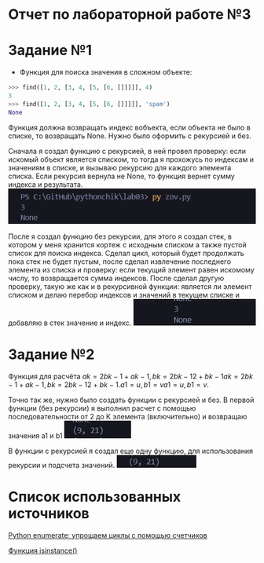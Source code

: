 # Отчет по лабораторной работе №3
# Задание №1
- Функция для поиска значения в сложном объекте:

```python
>>> find([1, 2, [3, 4, [5, [6, []]]]], 4)
3
>>> find([1, 2, [3, 4, [5, [6, []]]]], 'spam')
None
```
Функция должна возвращать индекс вобъекта, если объекта не было в списке, то возвращать None. Нужно было оформить с рекурсией и без.

Сначала я создал функцию с рекурсией, в ней провел проверку: если искомый объект является списком, то тогда я прохожусь по индексам и значениям в списке, и вызываю рекурсию для каждого элемента списка. Если рекурсия вернула не None, то функция вернет сумму индекса и результата.
![alt text](screenshots/image20250304103117.png)

После я создал функцию без рекурсии, для этого я создал стек, в котором у меня хранится кортеж с исходным списком а также пустой список для поиска индекса. Сделал цикл, который будет продолжать пока стек не будет пустым, после сделал извлечение последнего элемента из списка и проверку: если текущий элемент равен искомому числу, то возвращается сумма индексов. После сделал другую проверку, такую же как и в рекурсивной функции: является ли элемент списком и делаю перебор индексов и значений в текущем списке и добавляю в стек значение и индекс.
![alt text](screenshots/image20250304105118.png)

# Задание №2
Функция для расчёта $ak=2bk−1+ak−1,bk=2bk−12+bk−1ak​=2bk−1​+ak−1​,bk​=2bk−12​+bk−1​. a1=u,b1=va1​=u,b1​=v$.

Точно так же, нужно было создать функции с рекурсией и без.
В первой функции (без рекурсии) я выполнил расчет с помощью последовательности от 2 до К элемента (включительно) и возвращаю значения a1 и b1
![alt text](screenshots/image20250304111242.png)

В функции с рекурсией я создал еще одну функцию, для использования рекурсии и подсчета значений.
![alt text](screenshots/image20250304114242.png)

# Список использованных источников
[Python enumerate: упрощаем циклы с помощью счетчиков](https://proglib.io/p/python-enumerate-uproshchaem-cikly-s-pomoshchyu-schetchikov-2020-12-08)

[Функция isinstance()](https://docs-python.ru/tutorial/vstroennye-funktsii-interpretatora-python/funktsija-isinstance/)
